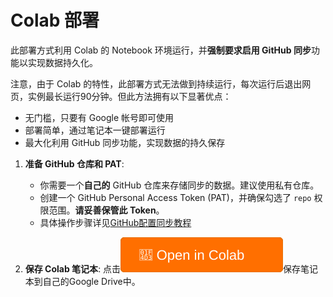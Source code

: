 # Colab 部署

此部署方式利用 Colab 的 Notebook 环境运行，并**强制要求启用 GitHub 同步**功能以实现数据持久化。

注意，由于 Colab 的特性，此部署方式无法做到持续运行，每次运行后退出网页，实例最长运行90分钟。但此方法拥有以下显著优点：

* 无门槛，只要有 Google 帐号即可使用
* 部署简单，通过笔记本一键部署运行
* 最大化利用 GitHub 同步功能，实现数据的持久保存


1. **准备 GitHub 仓库和 PAT**:
   
   * 你需要一个**自己的** GitHub 仓库来存储同步的数据。建议使用私有仓库。
   * 创建一个 GitHub Personal Access Token (PAT)，并确保勾选了 `repo` 权限范围。**请妥善保管此 Token**。
   * 具体操作步骤详见[GitHub配置同步教程](../GitHub/GitHub同步.md)

2. **保存 Colab 笔记本**:
   点击[![Open In Colab](202507131855.svg)](https://colab.research.google.com/github/dreamhartley/JimiHub/blob/main/doc/Deploy/Colab/colab启动.ipynb)保存笔记本到自己的Google Drive中。
